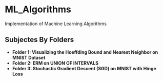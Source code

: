 # ML_Algorithms
Implementation of Machine Learning Algorithms

## Subjectes By Folders
- **Folder 1: Visualizing the Hoeffding Bound and Nearest Neighbor on MNIST Dataset**
- **Folder 2: ERM on UNION OF INTERVALS**
- **Folder 3: Stochastic Gradient Descent (SGD) on MNIST with Hinge Loss**
